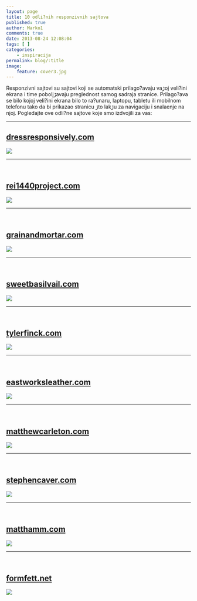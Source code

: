 ```yaml
---
layout: page
title: 10 odli?nih responzivnih sajtova
published: true
author: Marko1
comments: true
date: 2013-08-24 12:08:04
tags: [ ]
categories:
    - inspiracija
permalink: blog/:title
image:
    feature: cover3.jpg
---
```

Responzivni sajtovi su sajtovi koji se automatski prilago?avaju vaڑoj veli?ini ekrana i time poboljڑavaju preglednost samog sadr‍aja stranice. Prilago?ava se bilo kojoj veli?ini ekrana bilo to ra?unaru, laptopu, tabletu ili mobilnom telefonu tako da bi prikazao stranicu ڑto lakڑu za navigaciju i snala‍enje na njoj. Pogledajte ove odli?ne sajtove koje smo izdvojili za vas:

* * *

## [dressresponsively.com][1]

[![][2]][1]

* * *

&nbsp;

## [rei1440project.com][3]

[![][4]][3]

* * *

&nbsp;

## [grainandmortar.com][5]

[![][6]][5]

* * *

&nbsp;

## [sweetbasilvail.com][7]

[![][8]][7]

* * *

&nbsp;

## [tylerfinck.com][9]

[![][10]][9]

* * *

&nbsp;

## [eastworksleather.com][11]

[![][12]][11]

* * *

&nbsp;

## [matthewcarleton.com][13]

[![][14]][13]

* * *

&nbsp;

## [stephencaver.com][15]

[![][16]][15]

* * *

&nbsp;

## [matthamm.com][17]

[![][18]][17]

* * *

&nbsp;

## [formfett.net][19]

[![][20]][19]

 [1]: http://dressresponsively.com/
 [2]: {{site.baseurl}}/images/post/uploads/2013/08/img001.jpg
 [3]: http://www.rei1440project.com/
 [4]: {{site.baseurl}}/images/post/uploads/2013/08/img011.jpg
 [5]: http://grainandmortar.com/
 [6]: {{site.baseurl}}/images/post/uploads/2013/08/img021.jpg
 [7]: https://sweetbasilvail.com/
 [8]: {{site.baseurl}}/images/post/uploads/2013/08/img031.jpg
 [9]: http://www.tylerfinck.com/
 [10]: {{site.baseurl}}/images/post/uploads/2013/08/img041.jpg
 [11]: http://www.eastworksleather.com/
 [12]: {{site.baseurl}}/images/post/uploads/2013/08/img051.jpg
 [13]: http://matthewcarleton.com/
 [14]: {{site.baseurl}}/images/post/uploads/2013/08/img061.jpg
 [15]: http://stephencaver.com/
 [16]: {{site.baseurl}}/images/post/uploads/2013/08/img071.jpg
 [17]: http://www.matthamm.com/
 [18]: {{site.baseurl}}/images/post/uploads/2013/08/img081.jpg
 [19]: http://www.formfett.net/
 [20]: {{site.baseurl}}/images/post/uploads/2013/08/img091.jpg